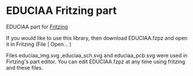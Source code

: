EDUCIAA Fritzing part
==========================

EDUCIAA part for [Fritzing](http://fritzing.org/)

If you would like to use this library, then download EDUCIAA.fzpz and open it in Fritzing (File | Open... )

Files educiaa_img.svg ,educiaa_sch.svg and educiaa_pcb.svg were used in Firtzing's part editor. 
You can edit EDUCIAA.fzpz at any time using fritzing and these files.
